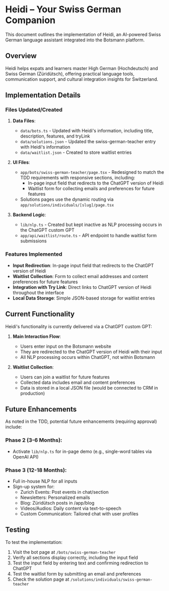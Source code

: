 # Heidi – Your Swiss German Companion

This document outlines the implementation of Heidi, an AI-powered Swiss German language assistant integrated into the Botsmann platform.

## Overview

Heidi helps expats and learners master High German (Hochdeutsch) and Swiss German (Züridütsch), offering practical language tools, communication support, and cultural integration insights for Switzerland.

## Implementation Details

### Files Updated/Created

1. **Data Files**:
   - `data/bots.ts` - Updated with Heidi's information, including title, description, features, and tryLink
   - `data/solutions.json` - Updated the swiss-german-teacher entry with Heidi's information
   - `data/waitlist.json` - Created to store waitlist entries

2. **UI Files**:
   - `app/bots/swiss-german-teacher/page.tsx` - Redesigned to match the TDD requirements with responsive sections, including:
     - In-page input field that redirects to the ChatGPT version of Heidi
     - Waitlist form for collecting emails and preferences for future features
   - Solutions pages use the dynamic routing via `app/solutions/individuals/[slug]/page.tsx`

3. **Backend Logic**:
   - `lib/nlp.ts` - Created but kept inactive as NLP processing occurs in the ChatGPT custom GPT
   - `app/api/waitlist/route.ts` - API endpoint to handle waitlist form submissions

### Features Implemented

- **Input Redirection**: In-page input field that redirects to the ChatGPT version of Heidi
- **Waitlist Collection**: Form to collect email addresses and content preferences for future features
- **Integration with Try Link**: Direct links to ChatGPT version of Heidi throughout the interface
- **Local Data Storage**: Simple JSON-based storage for waitlist entries

## Current Functionality

Heidi's functionality is currently delivered via a ChatGPT custom GPT:

1. **Main Interaction Flow**:
   - Users enter input on the Botsmann website
   - They are redirected to the ChatGPT version of Heidi with their input
   - All NLP processing occurs within ChatGPT, not within Botsmann

2. **Waitlist Collection**:
   - Users can join a waitlist for future features
   - Collected data includes email and content preferences
   - Data is stored in a local JSON file (would be connected to CRM in production)

## Future Enhancements

As noted in the TDD, potential future enhancements (requiring approval) include:

### Phase 2 (3-6 Months):
- Activate `lib/nlp.ts` for in-page demo (e.g., single-word tables via OpenAI API)

### Phase 3 (12-18 Months):
- Full in-house NLP for all inputs
- Sign-up system for:
  - Zurich Events: Post events in chat/section
  - Newsletters: Personalized emails
  - Blog: Züridütsch posts in /app/blog
  - Videos/Audios: Daily content via text-to-speech
  - Custom Communication: Tailored chat with user profiles

## Testing

To test the implementation:
1. Visit the bot page at `/bots/swiss-german-teacher`
2. Verify all sections display correctly, including the input field
3. Test the input field by entering text and confirming redirection to ChatGPT
4. Test the waitlist form by submitting an email and preferences
5. Check the solution page at `/solutions/individuals/swiss-german-teacher` 